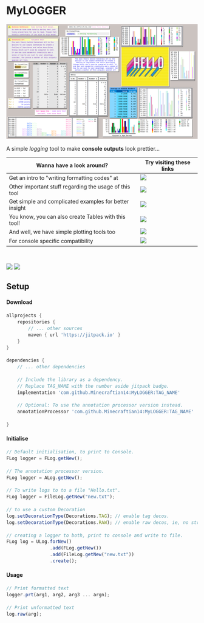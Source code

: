 #  MyLOGGER

![Collage](src/docs/resources/images/collage.png)

A simple _logging_ tool to make **console outputs** look prettier...

Wanna have a look around?                              | Try visiting these links
-------------------------------------------------------|---------------------------------------------------------------------------------------------------
Get an intro to "writing formatting codes" at          | [![](https://img.shields.io/badge/Logger-Instructions-yellow)](src/main/md/WRITING_A_FORMAT_FOR_DECORATION.md)
Other important stuff regarding the usage of this tool | [![](https://img.shields.io/badge/Logger-Stuff-cyan)](src/main/md/OTHER_IMPORTANT_THINGS.md)
Get simple and complicated examples for better insight | [![](https://img.shields.io/badge/Logger-Examples-orange)](src/main/md/LOGGER_EXAMPLES.md)
You know, you can also create Tables with this tool!   | [![](https://img.shields.io/badge/Tables-Examples-green)](src/main/md/TABLE_EXAMPLES.md)
And well, we have simple plotting tools too            | [![](https://img.shields.io/badge/Plotting-Examples-red)](src/main/md/PLOTTING.md)
For console specific compatibility                     | [![](https://img.shields.io/badge/Console-Compatibility-purple)](src/main/md/SUPPORT.md) 

<br />

[![](https://jitpack.io/v/Minecraftian14/MyLOGGER.svg)](https://jitpack.io/#Minecraftian14/MyLOGGER)
[![](https://img.shields.io/discord/872811194170347520?color=%237289da&logoColor=%23424549)](https://discord.gg/Ar6Zuj2m82)

## Setup

#### Download

```groovy
allprojects {
    repositories {
        // ... other sources
        maven { url 'https://jitpack.io' }
    }
}

dependencies {
    // ... other dependencies

    // Include the library as a dependency. 
    // Replace TAG_NAME with the number aside jitpack badge.
    implementation 'com.github.Minecraftian14:MyLOGGER:TAG_NAME'

    // Optional: To use the annotation processor version instead.
    annotationProcessor 'com.github.Minecraftian14:MyLOGGER:TAG_NAME'

}
```

#### Initialise

```js
// Default initialisation, to print to Console.
FLog logger = FLog.getNew();

// The annotation processor version.
FLog logger = ALog.getNew();

// To write logs to to a file "Hello.txt".
FLog logger = FileLog.getNew("new.txt");

// to use a custom Decoration
log.setDecorationType(Decorations.TAG); // enable tag decos.
log.setDecorationType(Decorations.RAW); // enable raw decos, ie, no strange characters.

// creating a logger to both, print to console and write to file.
FLog log = ULog.forNew()
                .add(FLog.getNew())
                .add(FileLog.getNew("new.txt"))
                .create();
```

#### Usage

```js
// Print formatted text 
logger.prt(arg1, arg2, arg3 ... argn);

// Print unformatted text
log.raw(arg);
```

